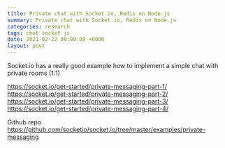 ```yaml
---
title: Private chat with Socket.io, Redis on Node.js
summary: Private chat with Socket.io, Redis on Node.js
categories: research
tags: chat socket js
date: 2021-02-22 09:09:09 +0000
layout: post
---
```


Socket.io has a really good example how to implement a simple chat with private rooms (1:1)

<https://socket.io/get-started/private-messaging-part-1/>
<https://socket.io/get-started/private-messaging-part-2/>
<https://socket.io/get-started/private-messaging-part-3/>
<https://socket.io/get-started/private-messaging-part-4/>

Github repo
<https://github.com/socketio/socket.io/tree/master/examples/private-messaging>